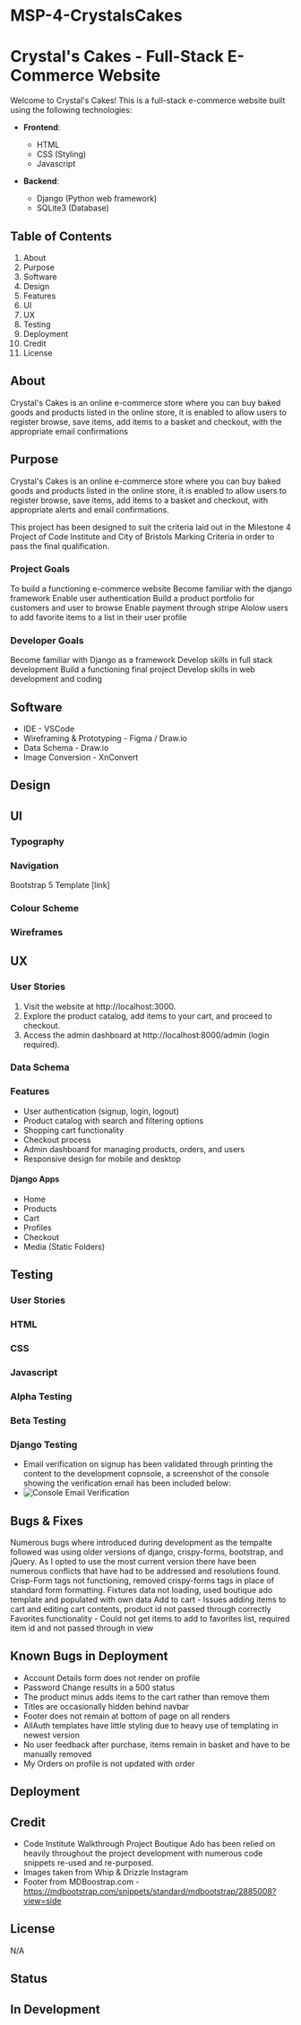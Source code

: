 # MSP-4-CrystalsCakes

# Crystal's Cakes - Full-Stack E-Commerce Website

Welcome to Crystal's Cakes! This is a full-stack e-commerce website built using the following technologies:

- **Frontend**:
  - HTML
  - CSS (Styling)
  - Javascript

- **Backend**:
  - Django (Python web framework)
  - SQLite3 (Database)

## Table of Contents

1. About
2. Purpose
3. Software
4. Design
5. Features
6. UI
7. UX
8. Testing
9. Deployment
10. Credit
11. License

## About

Crystal's Cakes is an online e-commerce store where you can buy baked goods and products listed in the online store, it is enabled to allow users to register browse, save items, add items to a basket and checkout, with the appropriate email confirmations

## Purpose
Crystal's Cakes is an online e-commerce store where you can buy baked goods and products listed in the online store, it is enabled to allow users to register browse, save items, add items to a basket and checkout, with appropriate alerts and email confirmations.

This project has been designed to suit the criteria laid out in the Milestone 4 Project of Code Institute and City of Bristols Marking Criteria in order to pass the final qualification.

### Project Goals
To build a functioning e-commerce website
Become familiar with the django framework
Enable user authentication
Build a product portfolio for customers and user to browse
Enable payment through stripe
Alolow users to add favorite items to a list in their user profile

### Developer Goals
Become familiar with Django as a framework
Develop skills in full stack development
Build a functioning final project
Develop skills in web development and coding

## Software
- IDE - VSCode
- Wireframing & Prototyping - Figma / Draw.io
- Data Schema - Draw.io
- Image Conversion - XnConvert

## Design

## UI
### Typography
### Navigation
Bootstrap 5 Template [link]
### Colour Scheme
### Wireframes

## UX
### User Stories

1. Visit the website at http://localhost:3000.
2. Explore the product catalog, add items to your cart, and proceed to checkout.
3. Access the admin dashboard at http://localhost:8000/admin (login required).

### Data Schema

### Features

- User authentication (signup, login, logout)
- Product catalog with search and filtering options
- Shopping cart functionality
- Checkout process
- Admin dashboard for managing products, orders, and users
- Responsive design for mobile and desktop
  
#### Django Apps
- Home
- Products
- Cart
- Profiles
- Checkout
- Media (Static Folders)


## Testing
### User Stories
### HTML
### CSS
### Javascript
### Alpha Testing
### Beta Testing
### Django Testing
 - Email verification on signup has been validated through printing the content to the development copnsole, a screenshot of the console showing the verification email has been included below:
 - ![Console Email Verification](msp4/Milestone-Project-4/Testting/Email-Verification.png)
  

## Bugs & Fixes
Numerous bugs where introduced during development as the tempalte followed was using older versions of django, crispy-forms, bootstrap, and jQuery. As I opted to use the most current version there have been numerous conflicts that have had to be addressed and resolutions found.
Crisp-Form tags not functioning, removed crispy-forms tags in place of standard form formatting.
Fixtures data not loading, used boutique ado template and populated with own data
Add to cart - Issues adding items to cart and editing cart contents, product id not passed through correctly
Favorites functionality - Could not get items to add to favorites list, required item id and not passed through in view

## Known Bugs in Deployment
- Account Details form does not render on profile
- Password Change results in a 500 status
- The product minus adds items to the cart rather than remove them
- Titles are occasionally hidden behind navbar
- Footer does not remain at bottom of page on all renders
- AllAuth templates have little styling due to heavy use of templating in newest version
- No user feedback after purchase, items remain in basket and have to be manually removed
- My Orders on profile is not updated with order

## Deployment

## Credit
- Code Institute Walkthrough Project Boutique Ado has been relied on heavily throughout the project development with numerous code snippets re-used and re-purposed.
- Images taken from Whip & Drizzle Instagram
- Footer from MDBoostrap.com - https://mdbootstrap.com/snippets/standard/mdbootstrap/2885008?view=side

## License
N/A

## Status
In Development
---